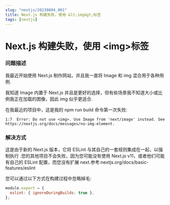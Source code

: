 ```yaml
---
slug: "nextjs/20230804_001"
title: Next.js 构建失败，使用 &lt;img&gt;标签
tags: [nextjs]
---
```


# Next.js 构建失败，使用 &lt;img&gt;标签

### 问题描述

我最近开始使用 Next.js 制作网站，并且我一直将 Image 和 img 混合用于各种用例.

我知道 Image 内置于 Next.js 并且是更好的选择，但有些场景我不知道大小或比例我正在加载的图像，因此 img 似乎更适合.

在我最近的项目中，这是我的 npm run build 命令第一次失败:

```
1:7  Error: Do not use <img>. Use Image from 'next/image' instead. See https://nextjs.org/docs/messages/no-img-element.
```

### 解决方式

这是由于新的 Next.js 版本，它将 ESLint 与其自己的一套规则集成在一起，以强制执行 .您的其他项目不会失败，因为您可能没有使用 Next.js v11，或者他们可能有自己的 ESLint 配置，而您没有扩展 next.参考:nextjs.org/docs/basic-features/eslint

您可以通过以下方式在构建过程中忽略掉毛:

```js title=next.config.js
module.export = {
  eslint: { ignoreDuringBuilds: true },
};
```
